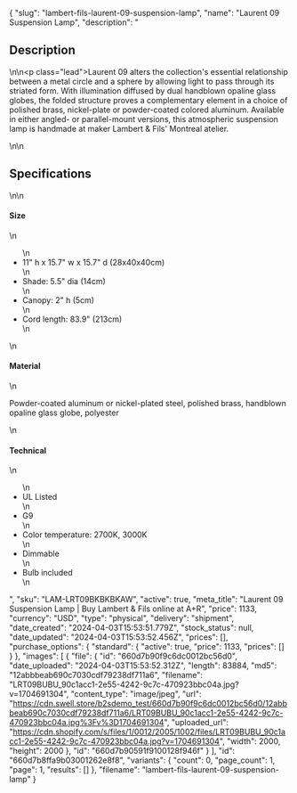 {
  "slug": "lambert-fils-laurent-09-suspension-lamp",
  "name": "Laurent 09 Suspension Lamp",
  "description": "<h2>Description</h2>\n<!-- split -->\n<p class=\"lead\">Laurent 09 alters the collection's essential relationship between a metal circle and a sphere by allowing light to pass through its striated form. With illumination diffused by dual handblown opaline glass globes, the folded structure proves a complementary element in a choice of polished brass, nickel-plate or powder-coated colored aluminum. Available in either angled- or parallel-mount versions, this atmospheric suspension lamp is handmade at maker Lambert &amp; Fils' Montreal atelier.</p>\n<!-- split -->\n<h2>Specifications</h2>\n<!-- split -->\n<h4>Size</h4>\n<ul>\n<li>11\" h x 15.7\" w x 15.7\" d (28x40x40cm)</li>\n<li>Shade: 5.5\" dia (14cm)</li>\n<li>Canopy: 2\" h (5cm)</li>\n<li>Cord length: 83.9\" (213cm)</li>\n</ul>\n<h4>Material</h4>\n<p><span>Powder-coated aluminum or nickel-plated steel, polished brass, handblown opaline glass globe, polyester</span></p>\n<h4>Technical</h4>\n<ul>\n<li>UL Listed</li>\n<li>G9</li>\n<li>Color temperature: 2700K, 3000K</li>\n<li>Dimmable</li>\n<li>Bulb included</li>\n</ul>",
  "sku": "LAM-LRT09BKBKBKAW",
  "active": true,
  "meta_title": "Laurent 09 Suspension Lamp | Buy Lambert & Fils online at A+R",
  "price": 1133,
  "currency": "USD",
  "type": "physical",
  "delivery": "shipment",
  "date_created": "2024-04-03T15:53:51.779Z",
  "stock_status": null,
  "date_updated": "2024-04-03T15:53:52.456Z",
  "prices": [],
  "purchase_options": {
    "standard": {
      "active": true,
      "price": 1133,
      "prices": []
    }
  },
  "images": [
    {
      "file": {
        "id": "660d7b90f9c6dc0012bc56d0",
        "date_uploaded": "2024-04-03T15:53:52.312Z",
        "length": 83884,
        "md5": "12abbbeab690c7030cdf79238df711a6",
        "filename": "LRT09BUBU_90c1acc1-2e55-4242-9c7c-470923bbc04a.jpg?v=1704691304",
        "content_type": "image/jpeg",
        "url": "https://cdn.swell.store/b2sdemo_test/660d7b90f9c6dc0012bc56d0/12abbbeab690c7030cdf79238df711a6/LRT09BUBU_90c1acc1-2e55-4242-9c7c-470923bbc04a.jpg%3Fv%3D1704691304",
        "uploaded_url": "https://cdn.shopify.com/s/files/1/0012/2005/1002/files/LRT09BUBU_90c1acc1-2e55-4242-9c7c-470923bbc04a.jpg?v=1704691304",
        "width": 2000,
        "height": 2000
      },
      "id": "660d7b90591f9100128f946f"
    }
  ],
  "id": "660d7b8ffa9b03001262e8f8",
  "variants": {
    "count": 0,
    "page_count": 1,
    "page": 1,
    "results": []
  },
  "filename": "lambert-fils-laurent-09-suspension-lamp"
}
